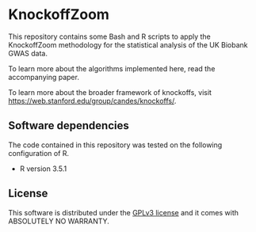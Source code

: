 KnockoffZoom
==============
 
This repository contains some Bash and R scripts to apply the KnockoffZoom methodology 
for the statistical analysis of the UK Biobank GWAS data.

To learn more about the algorithms implemented here, read the accompanying paper.

To learn more about the broader framework of knockoffs, visit https://web.stanford.edu/group/candes/knockoffs/.

## Software dependencies

The code contained in this repository was tested on the following configuration of R.

- R version 3.5.1

## License

This software is distributed under the [GPLv3 license](https://www.gnu.org/licenses/gpl-3.0.en.html) and it comes with ABSOLUTELY NO WARRANTY.
